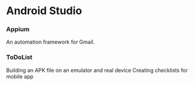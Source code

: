 # Android Studio

### Appium

An automation framework for Gmail.

### ToDoList

Building an APK file on an emulator and real device
Creating checklists for mobile app